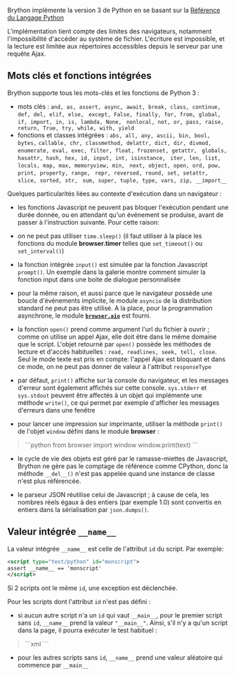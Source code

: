 Brython implémente la version 3 de Python en se basant sur la
[Référence du Langage Python](https://docs.python.org/3/reference/index.html)

L'implémentation tient compte des limites des navigateurs, notamment
l'impossibilité d'accéder au système de fichier. L'écriture est impossible, et
la lecture est limitée aux répertoires accessibles depuis le serveur par une
requête Ajax.

Mots clés et fonctions intégrées
--------------------------------

Brython supporte tous les mots-clés et les fonctions de Python 3 :

- mots clés : `and, as, assert, async, await, break, class, continue, def, del, elif, else, `
  `except, False, finally, for, from, global, if, import, in, is, lambda, None, `
  `nonlocal, not, or, pass, raise, return, True, try, while, with, yield`
- fonctions et classes intégrées : `abs, all, any, ascii, bin, bool, bytes,`
  `callable, chr, classmethod, delattr, dict, dir, divmod, `
  `enumerate, eval, exec, filter, float, frozenset, getattr, `
  `globals, hasattr, hash, hex, id, input, int, isinstance, `
  `iter, len, list, locals, map, max, memoryview, min, `
  `next, object, open, ord, pow, print, property, range, `
  `repr, reversed, round, set, setattr, slice, sorted, str, `
  `sum, super, tuple, type, vars, zip, __import__`


Quelques particularités liées au contexte d'exécution dans un navigateur :

- les fonctions Javascript ne peuvent pas bloquer l'exécution pendant une
  durée donnée, ou en attendant qu'un événement se produise, avant de passer à
  l'instruction suivante. Pour cette raison:

 - on ne peut pas utiliser `time.sleep()` (il faut utiliser à la place les
  fonctions du module **browser.timer** telles que `set_timeout()` ou
  `set_interval()`)
 - la fonction intégrée `input()` est simulée par la fonction Javascript
  `prompt()`. Un exemple dans la galerie montre comment simuler la fonction 
  input dans une boite de dialogue personnalisée

- pour la même raison, et aussi parce que le navigateur possède une boucle
  d'événements implicite, le module `asyncio` de la distribution standard ne
  peut pas être utilisé. A la place, pour la programmation asynchrone, le
  module [**`browser.aio`**](aio.html) est fourni.

- la fonction `open()` prend comme argument l'url du fichier à ouvrir ; comme
  on utilise un appel Ajax, elle doit être dans le même domaine que le script.
  L'objet retourné par `open()` possède les méthodes de lecture et d'accès
  habituelles : `read, readlines, seek, tell, close`. Seul le mode texte est
  pris en compte: l'appel Ajax est bloquant et dans ce mode, on ne peut pas
  donner de valeur à l'attribut `responseType`

- par défaut, `print()` affiche sur la console du navigateur, et les messages
  d'erreur sont également affichés sur cette console. `sys.stderr` et
  `sys.stdout` peuvent être affectés à un objet qui implémente une méthode
  `write()`, ce qui permet par exemple d'afficher les messages d'erreurs dans
  une fenêtre

- pour lancer une impression sur imprimante, utiliser la méthode `print()` de
  l'objet `window` défini dans le module **browser** :

<blockquote>
```python
from browser import window
window.print(text)
```
</blockquote>

- le cycle de vie des objets est géré par le ramasse-miettes de Javascript,
  Brython ne gère pas le comptage de référence comme CPython, donc la
  méthode `__del__()` n'est pas appelée quand une instance de classe n'est
  plus référencée.

- le parseur JSON réutilise celui de Javascript ; à cause de cela, les
  nombres réels égaux à des entiers (par exemple 1.0) sont convertis en
  entiers dans la sérialisation par `json.dumps()`.

Valeur intégrée `__name__`
--------------------------

La valeur intégrée `__name__` est celle de l'attribut `id` du script. Par
exemple:

```xml
<script type="text/python" id="monscript">
assert __name__ == 'monscript'
</script>
```

Si 2 scripts ont le même `id`, une exception est déclenchée.

Pour les scripts dont l'attribut `id` n'est pas défini :

- si aucun autre script n'a un `id` qui vaut `__main__`, pour le premier
  script sans `id`, `__name__` prend la valeur `"__main__"`. Ainsi, s'il n'y a
  qu'un script dans la page, il pourra exécuter le test habituel :

<blockquote>
```xml
<script type="text/python">
if __name__=='__main__':
    print('hello !')
</script>
```
</blockquote>

- pour les autres scripts sans `id`, `__name__` prend une valeur aléatoire qui
  commence par `__main__`
